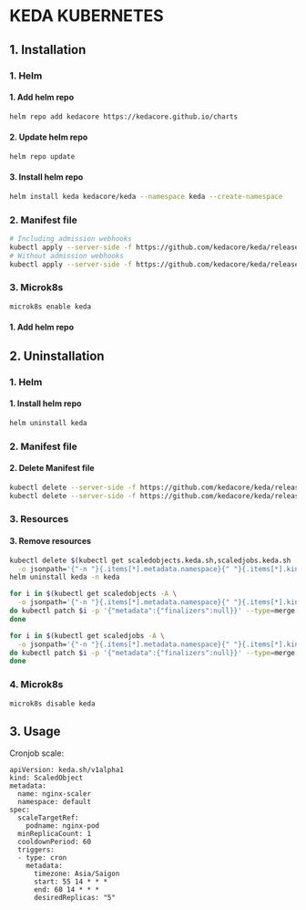 # KEDA KUBERNETES

## 1. Installation
### 1. Helm
#### 1. Add helm repo
```bash
helm repo add kedacore https://kedacore.github.io/charts
```
#### 2. Update helm repo
```bash
helm repo update
```
#### 3. Install helm repo
```bash
helm install keda kedacore/keda --namespace keda --create-namespace
```

### 2. Manifest file
```bash
# Including admission webhooks
kubectl apply --server-side -f https://github.com/kedacore/keda/releases/download/v2.13.0/keda-2.13.0.yaml
# Without admission webhooks
kubectl apply --server-side -f https://github.com/kedacore/keda/releases/download/v2.13.0/keda-2.13.0-core.yaml
```

### 3. Microk8s
```bash
microk8s enable keda
```

#### 1. Add helm repo
## 2. Uninstallation
### 1. Helm
#### 1. Install helm repo
```bash
helm uninstall keda
```
### 2. Manifest file
#### 2. Delete Manifest file
```bash
kubectl delete --server-side -f https://github.com/kedacore/keda/releases/download/v2.13.0/keda-2.13.0.yaml
kubectl delete --server-side -f https://github.com/kedacore/keda/releases/download/v2.13.0/keda-2.13.0-core.yaml
```

### 3. Resources
#### 3. Remove resources
```bash
kubectl delete $(kubectl get scaledobjects.keda.sh,scaledjobs.keda.sh -A \
  -o jsonpath='{"-n "}{.items[*].metadata.namespace}{" "}{.items[*].kind}{"/"}{.items[*].metadata.name}{"\n"}')
helm uninstall keda -n keda
```
```bash
for i in $(kubectl get scaledobjects -A \
  -o jsonpath='{"-n "}{.items[*].metadata.namespace}{" "}{.items[*].kind}{"/"}{.items[*].metadata.name}{"\n"}');
do kubectl patch $i -p '{"metadata":{"finalizers":null}}' --type=merge
done

for i in $(kubectl get scaledjobs -A \
  -o jsonpath='{"-n "}{.items[*].metadata.namespace}{" "}{.items[*].kind}{"/"}{.items[*].metadata.name}{"\n"}');
do kubectl patch $i -p '{"metadata":{"finalizers":null}}' --type=merge
done
```
### 4. Microk8s
```
microk8s disable keda
```

## 3. Usage
Cronjob scale:
```
apiVersion: keda.sh/v1alpha1
kind: ScaledObject
metadata:
  name: nginx-scaler
  namespace: default
spec:
  scaleTargetRef:
    podname: nginx-pod
  minReplicaCount: 1
  cooldownPeriod: 60
  triggers:
  - type: cron
    metadata:
      timezone: Asia/Saigon
      start: 55 14 * * *
      end: 60 14 * * *
      desiredReplicas: "5"
```
